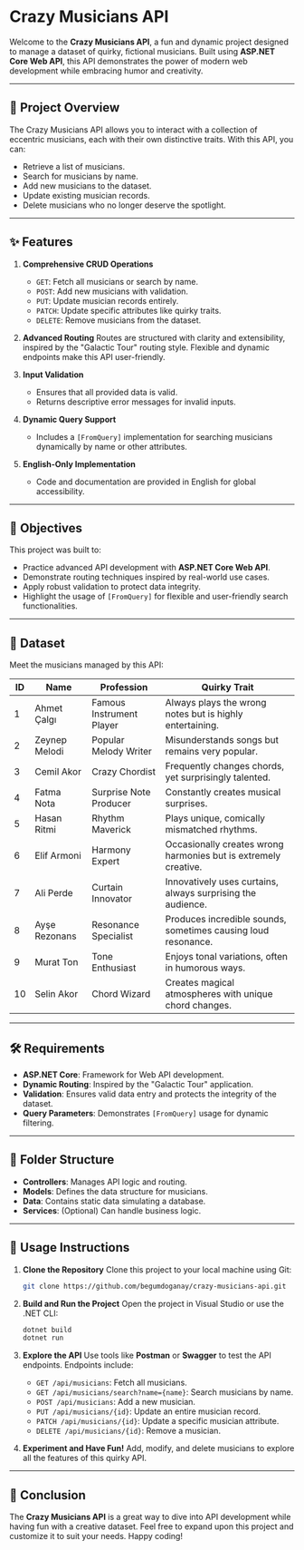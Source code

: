 ﻿# Crazy Musicians API

Welcome to the **Crazy Musicians API**, a fun and dynamic project designed to manage a dataset of quirky, fictional musicians. Built using **ASP.NET Core Web API**, this API demonstrates the power of modern web development while embracing humor and creativity.

---

## 🚀 Project Overview

The Crazy Musicians API allows you to interact with a collection of eccentric musicians, each with their own distinctive traits. With this API, you can:

- Retrieve a list of musicians.
- Search for musicians by name.
- Add new musicians to the dataset.
- Update existing musician records.
- Delete musicians who no longer deserve the spotlight.

---

## ✨ Features

1. **Comprehensive CRUD Operations**
   - `GET`: Fetch all musicians or search by name.
   - `POST`: Add new musicians with validation.
   - `PUT`: Update musician records entirely.
   - `PATCH`: Update specific attributes like quirky traits.
   - `DELETE`: Remove musicians from the dataset.

2. **Advanced Routing**
   Routes are structured with clarity and extensibility, inspired by the "Galactic Tour" routing style. Flexible and dynamic endpoints make this API user-friendly.

3. **Input Validation**
   - Ensures that all provided data is valid.
   - Returns descriptive error messages for invalid inputs.

4. **Dynamic Query Support**
   - Includes a `[FromQuery]` implementation for searching musicians dynamically by name or other attributes.

5. **English-Only Implementation**
   - Code and documentation are provided in English for global accessibility.

---

## 🎯 Objectives

This project was built to:

- Practice advanced API development with **ASP.NET Core Web API**.
- Demonstrate routing techniques inspired by real-world use cases.
- Apply robust validation to protect data integrity.
- Highlight the usage of `[FromQuery]` for flexible and user-friendly search functionalities.

---

## 📝 Dataset

Meet the musicians managed by this API:

| ID  | Name           | Profession              | Quirky Trait                                                         |
|-----|----------------|-------------------------|-----------------------------------------------------------------------|
| 1   | Ahmet Çalgı    | Famous Instrument Player | Always plays the wrong notes but is highly entertaining.              |
| 2   | Zeynep Melodi  | Popular Melody Writer   | Misunderstands songs but remains very popular.                        |
| 3   | Cemil Akor     | Crazy Chordist          | Frequently changes chords, yet surprisingly talented.                 |
| 4   | Fatma Nota     | Surprise Note Producer  | Constantly creates musical surprises.                                 |
| 5   | Hasan Ritmi    | Rhythm Maverick         | Plays unique, comically mismatched rhythms.                           |
| 6   | Elif Armoni    | Harmony Expert          | Occasionally creates wrong harmonies but is extremely creative.        |
| 7   | Ali Perde      | Curtain Innovator       | Innovatively uses curtains, always surprising the audience.           |
| 8   | Ayşe Rezonans  | Resonance Specialist      | Produces incredible sounds, sometimes causing loud resonance.          |
| 9   | Murat Ton      | Tone Enthusiast         | Enjoys tonal variations, often in humorous ways.                      |
| 10  | Selin Akor     | Chord Wizard            | Creates magical atmospheres with unique chord changes.                |

---

## 🛠️ Requirements

- **ASP.NET Core**: Framework for Web API development.
- **Dynamic Routing**: Inspired by the "Galactic Tour" application.
- **Validation**: Ensures valid data entry and protects the integrity of the dataset.
- **Query Parameters**: Demonstrates `[FromQuery]` usage for dynamic filtering.

---

## 📂 Folder Structure

- **Controllers**: Manages API logic and routing.
- **Models**: Defines the data structure for musicians.
- **Data**: Contains static data simulating a database.
- **Services**: (Optional) Can handle business logic.

---

## 🚦 Usage Instructions

1. **Clone the Repository**
   Clone this project to your local machine using Git:

   ```bash
   git clone https://github.com/begumdoganay/crazy-musicians-api.git
   ```

2. **Build and Run the Project**
   Open the project in Visual Studio or use the .NET CLI:

   ```bash
   dotnet build
   dotnet run
   ```

3. **Explore the API**
   Use tools like **Postman** or **Swagger** to test the API endpoints. Endpoints include:
   - `GET /api/musicians`: Fetch all musicians.
   - `GET /api/musicians/search?name={name}`: Search musicians by name.
   - `POST /api/musicians`: Add a new musician.
   - `PUT /api/musicians/{id}`: Update an entire musician record.
   - `PATCH /api/musicians/{id}`: Update a specific musician attribute.
   - `DELETE /api/musicians/{id}`: Remove a musician.

4. **Experiment and Have Fun!**
   Add, modify, and delete musicians to explore all the features of this quirky API.

---

## 🎉 Conclusion

The **Crazy Musicians API** is a great way to dive into API development while having fun with a creative dataset. Feel free to expand upon this project and customize it to suit your needs. Happy coding!